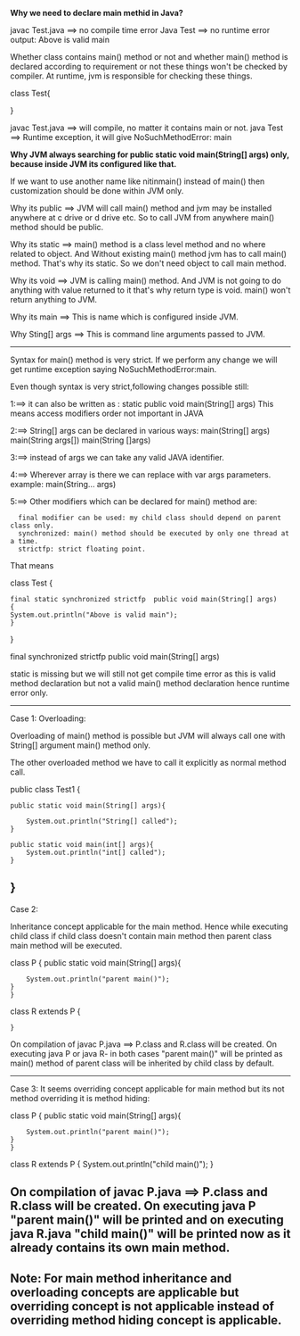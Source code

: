 
**Why we need to declare main methid in Java?** 

javac Test.java ==> no compile time error
Java Test ==> no runtime error
output: Above is valid main

Whether class contains main() method or not and whether main() method is declared according to requirement or not these things won't be checked by compiler.
At runtime, jvm is responsible for checking these things.


class Test{

}

javac Test.java ==> will compile, no matter it contains main or not.
java Test ==> Runtime exception, it will give NoSuchMethodError: main


**Why JVM always searching for public static void main(String[] args) only, because inside JVM its configured like that.** 

If we want to use another  name like nitinmain() instead of main() then customization should be done within  JVM only.

Why its public ==> JVM will call main() method and jvm may be installed anywhere at c drive or d drive etc. So to call JVM from anywhere main() method should be public.

Why its static ==> main() method is a class level method and no where related to object. And Without existing main() method jvm has to call main() method. That's why its static. So we don't need object to call main method.

Why its void ==> JVM is calling main() method. And JVM is not going to do anything with value returned to it that's why return type is void. main() won't return anything to JVM. 

Why its main ==> This is name which is configured inside JVM.

Why Sting[] args ==> This is command line arguments passed to JVM.

---------------------------------------------------------------------------------------------------------------
 

Syntax for main() method is very strict.
If we perform any change we will get runtime exception saying NoSuchMethodError:main.

Even though syntax is very strict,following changes possible still:

1:==> it can also be written as : static public void main(String[] args)
This means access modifiers order not important in JAVA

2:==>  String[] args can be declared in various ways:
    main(String[] args)
    main(String args[])
    main(String []args)

3:==> instead of args we can take any valid JAVA identifier.

4:==> Wherever array is there we can replace with var args parameters. example:
      main(String... args)

5:==> Other modifiers which can be declared for main() method are:

      final modifier can be used: my child class should depend on parent class only.
      synchronized: main() method should be executed by only one thread at a time.
      strictfp: strict floating point.

That means 

class Test {

	final static synchronized strictfp  public void main(String[] args)
	{
	System.out.println("Above is valid main");
	}
	
}

final  synchronized strictfp  public void main(String[] args)

static is missing but we will still not get compile time error as this is valid method declaration but not a valid main() method declaration hence runtime error only.

-----------------------------------------------------------------------------------------------
Case 1:
Overloading:

Overloading of main() method is possible but JVM will always call one with String[] argument main() method only.

The other overloaded method we have to call it explicitly as normal method call.

public class Test1 {
	
	public static void main(String[] args){
		
		System.out.println("String[] called");
	}
	
    public static void main(int[] args){
    	System.out.println("int[] called");
	} 

}
-----------------------------------------------------------------------------------------------
Case 2:

Inheritance concept applicable for the main method. Hence while executing child class if child class doesn't contain main method then parent class  main method will be executed.

class P
    {
       public static void main(String[] args){
		
		System.out.println("parent main()");
	}
    }

 class R extends P
    {
        
    }

On compilation of javac P.java ==> P.class and R.class will be created.
On executing java P or java R- in both cases "parent main()" will be printed as main() method of parent class will be inherited by child class by default.

-----------------------------------------------------------------------------------------------

Case 3: It seems overriding concept applicable for main method but its not method overriding it is method hiding:  

class P
    {
       public static void main(String[] args){
		
		System.out.println("parent main()");
	}
    }

 class R extends P
    {
        System.out.println("child main()");
    }

On compilation of javac P.java ==> P.class and R.class will be created.
On executing java P  "parent main()" will be printed and on executing java R.java "child main()" will be printed now as it already contains its own main method.
-----------------------------------------------------------------------------------------------
Note: For main method inheritance and overloading concepts are applicable but overriding concept is not applicable instead of overriding method hiding concept is applicable.
-----------------------------------------------------------------------------------------------